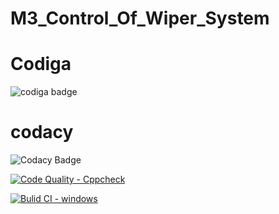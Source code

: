 # M3_Control_Of_Wiper_System
# Codiga
![codiga badge](https://api.codiga.io/project/33511/score/svg)
# codacy
![Codacy Badge](https://api.codiga.io/project/33511/status/svg)


[![Code Quality - Cppcheck](https://github.com/BhavanamGayathri/M3_Control_of_Wiper_System/actions/workflows/Cpp.yml/badge.svg)](https://github.com/BhavanamGayathri/M3_Control_of_Wiper_System/actions/workflows/Cpp.yml)


[![Bulid CI - windows](https://github.com/BhavanamGayathri/M3_Control_of_Wiper_System/actions/workflows/windows.yml/badge.svg)](https://github.com/BhavanamGayathri/M3_Control_of_Wiper_System/actions/workflows/windows.yml)
